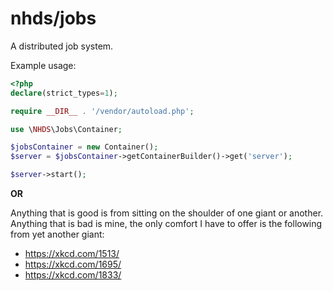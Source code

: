 # nhds/jobs
A distributed job system.

Example usage:
```php
<?php
declare(strict_types=1);

require __DIR__ . '/vendor/autoload.php';

use \NHDS\Jobs\Container;

$jobsContainer = new Container();
$server = $jobsContainer->getContainerBuilder()->get('server');

$server->start();
```

**OR**

Anything that is good is from sitting on the shoulder of one giant or another.  Anything that is bad is mine, the only comfort I have to offer is the following from yet another giant:

* https://xkcd.com/1513/
* https://xkcd.com/1695/
* https://xkcd.com/1833/